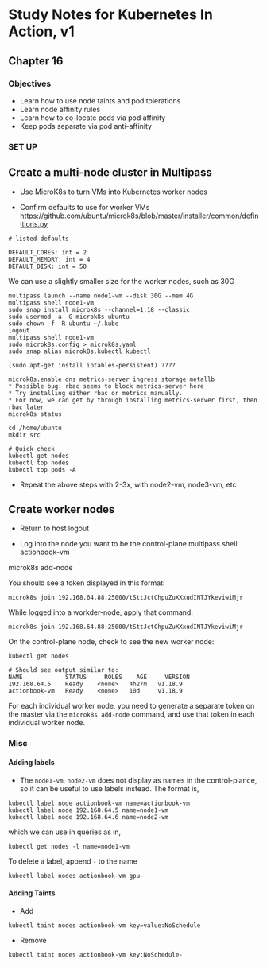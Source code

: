 # Study Notes for Kubernetes In Action, v1
## Chapter 16

### Objectives
- Learn how to use node taints and pod tolerations
- Learn node affinity rules
- Learn how to co-locate pods via pod affinity
- Keep pods separate via pod anti-affinity

### SET UP

## Create a multi-node cluster in Multipass

- Use MicroK8s to turn VMs into Kubernetes worker nodes

- Confirm defaults to use for worker VMs
https://github.com/ubuntu/microk8s/blob/master/installer/common/definitions.py
```
# listed defaults

DEFAULT_CORES: int = 2
DEFAULT_MEMORY: int = 4
DEFAULT_DISK: int = 50
```

We can use a slightly smaller size for the worker nodes, such as 30G

```
multipass launch --name node1-vm --disk 30G --mem 4G
multipass shell node1-vm
sudo snap install microk8s --channel=1.18 --classic
sudo usermod -a -G microk8s ubuntu
sudo chown -f -R ubuntu ~/.kube
logout
multipass shell node1-vm
sudo microk8s.config > microk8s.yaml
sudo snap alias microk8s.kubectl kubectl

(sudo apt-get install iptables-persistent) ????

microk8s.enable dns metrics-server ingress storage metallb
* Possible bug: rbac seems to block metrics-server here
* Try installing either rbac or metrics manually.
* For now, we can get by through installing metrics-server first, then rbac later
microk8s status

cd /home/ubuntu
mkdir src

# Quick check
kubectl get nodes
kubectl top nodes
kubectl top pods -A
```

- Repeat the above steps with 2-3x, with node2-vm, node3-vm, etc


## Create worker nodes
- Return to host 
logout

- Log into the node you want to be the control-plane
multipass shell actionbook-vm

microk8s add-node

You should see a token displayed in this format:
```
microk8s join 192.168.64.88:25000/tSttJctChpuZuXXxudINTJYkeviwiMjr
```

While logged into a workder-node, apply that command:
```
microk8s join 192.168.64.88:25000/tSttJctChpuZuXXxudINTJYkeviwiMjr
```

On the control-plane node, check to see the new worker node:
```
kubectl get nodes

# Should see output similar to:
NAME            STATUS     ROLES    AGE     VERSION
192.168.64.5    Ready    <none>   4h27m   v1.18.9
actionbook-vm   Ready    <none>   10d     v1.18.9
```

For each individual worker node, you need to generate a separate token on the master via the `microk8s add-node` command, and use that token in each individual worker node.

### Misc

#### Adding labels
- The `node1-vm`, `node2-vm` does not display as names in the control-plance, so it can be useful to use labels instead. The format is,
```
kubectl label node actionbook-vm name=actionbook-vm
kubectl label node 192.168.64.5 name=node1-vm
kubectl label node 192.168.64.6 name=node2-vm
```

which we can use in queries as in,
```
kubectl get nodes -l name=node1-vm
```

To delete a label, append `-` to the name
```
kubectl label nodes actionbook-vm gpu-
```

#### Adding Taints

- Add
```
kubectl taint nodes actionbook-vm key=value:NoSchedule
```

- Remove
```
kubectl taint nodes actionbook-vm key:NoSchedule-
```







